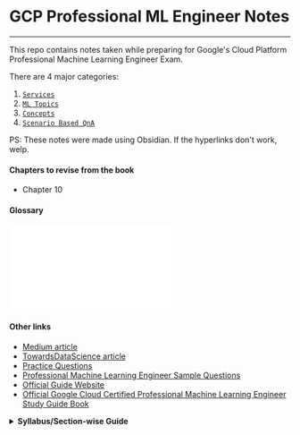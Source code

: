 # GCP Professional ML Engineer Notes
---
This repo contains notes taken while preparing for Google's Cloud Platform Professional Machine Learning Engineer Exam.

There are 4 major categories:

1. [`Services`](services/README.md)
2. [`ML Topics`](ml-topics/README.md)
3. [`Concepts`](concepts/README.md)
4. [`Scenario Based QnA`](scenario-based-qna/README.md)

PS: These notes were made using Obsidian. If the hyperlinks don't work, welp.
#### Chapters to revise from the book

- Chapter 10

#### Glossary
![glossary](attachments/glossary.pdf)
#### Other links

- [Medium article](https://sathishvj.medium.com/notes-from-my-google-cloud-professional-machine-learning-engineer-certification-exam-2110998db0f5)
- [TowardsDataScience article](https://towardsdatascience.com/how-to-prepare-for-the-gcp-professional-machine-learning-engineer-exam-b1c59967355f)
- [Practice Questions](https://eavelardev.github.io/ml/questions.html)
- [Professional Machine Learning Engineer Sample Questions](https://docs.google.com/forms/d/e/1FAIpQLSeYmkCANE81qSBqLW0g2X7RoskBX9yGYQu-m1TtsjMvHabGqg/viewform)
- [Official Guide Website](https://cloud.google.com/learn/certification/guides/machine-learning-engineer)
- [Official Google Cloud Certified Professional Machine Learning Engineer Study Guide Book](https://www.wiley.com/en-us/Official+Google+Cloud+Certified+Professional+Machine+Learning+Engineer+Study+Guide-p-9781119944461)

<details>
	<summary>
		<b>Syllabus/Section-wise Guide</b>
	</summary>
	<b>Section 1: Architecting low-code ML solutions (~12% of the exam)</b>
	    - 1.1 Developing ML models by using BigQuery ML. Considerations include:
	        - Building the appropriate BigQuery ML model (e.g., linear and binary classification, regression, time-series, matrix factorization, boosted trees, autoencoders) based on the business problem
	        - Feature engineering or selection by using BigQuery ML
	        - Generating predictions by using BigQuery ML
	          
	    - 1.2 Building AI solutions by using ML APIs. Considerations include:
	        - Building applications by using ML APIs (e.g., Cloud Vision API, Natural Language API, Cloud Speech API, Translation)
	        - Building applications by using industry-specific APIs (e.g., Document AI API, Retail API)
	          
	    - 1.3 Training models by using AutoML. Considerations include:
	        - Preparing data for AutoML (e.g., feature selection, data labeling, Tabular Workflows on AutoML)
	        - Using available data (e.g., tabular, text, speech, images, videos) to train custom models
	        - Using AutoML for tabular data
	        - Creating forecasting models using AutoML
	        - Configuring and debugging trained models
	          
	<b>Section 2: Collaborating within and across teams to manage data and models (~16% of the exam)</b>
	    - 2.1 Exploring and preprocessing organization-wide data (e.g., Cloud Storage, BigQuery, Cloud Spanner, Cloud SQL, Apache Spark, Apache Hadoop). Considerations include:
	        - Organizing different types of data (e.g., tabular, text, speech, images, videos) for efficient training
	        - Managing datasets in Vertex AI
	        - Data preprocessing (e.g., Dataflow, TensorFlow Extended [TFX], BigQuery)
	        - Creating and consolidating features in Vertex AI Feature Store
	        - Privacy implications of data usage and/or collection (e.g., handling sensitive data such as personally identifiable information [PII] and protected health information [PHI])
	          
	    - 2.2 Model prototyping using Jupyter notebooks. Considerations include:
	        - Choosing the appropriate Jupyter backend on Google Cloud (e.g., Vertex AI Workbench, notebooks on Dataproc)
	        - Applying security best practices in Vertex AI Workbench
	        - Using Spark kernels
	        - Integration with code source repositories
	        - Developing models in Vertex AI Workbench by using common frameworks (e.g., TensorFlow, PyTorch, sklearn, Spark, JAX)
	          
	    - 2.3 Tracking and running ML experiments. Considerations include:
	        - Choosing the appropriate Google Cloud environment for development and experimentation (e.g., Vertex AI Experiments, Kubeflow Pipelines, Vertex AI TensorBoard with TensorFlow and PyTorch) given the framework
	          
	<b>Section 3: Scaling prototypes into ML models (~18% of the exam)</b>
	    - 3.1 Building models. Considerations include:
		    - Choosing ML framework and model architecture
		    - Modeling techniques given interpretability requirements
		      
		- 3.2 Training models. Considerations include: 
	        - Organizing training data (e.g., tabular, text, speech, images, videos) on Google Cloud (e.g., Cloud Storage, BigQuery)
	        - Ingestion of various file types (e.g., CSV, JSON, images, Hadoop, databases) into training
	        - Training using different SDKs (e.g., Vertex AI custom training, Kubeflow on Google Kubernetes Engine, AutoML, tabular workflows)
	        - Using distributed training to organize reliable pipelines
	        - Hyperparameter tuning
	        - Troubleshooting ML model training failures
	          
	    - 3.3 Choosing appropriate hardware for training. Considerations include:
	        - Evaluation of compute and accelerator options (e.g., CPU, GPU, TPU, edge devices)
	        - Distributed training with TPUs and GPUs (e.g., Reduction Server on Vertex AI, Horovod)
	          
	<b>Section 4: Serving and scaling models (~19% of the exam)</b>
	    - 4.1 Serving models. Considerations include:
	        - Batch and online inference (e.g., Vertex AI, Dataflow, BigQuery ML, Dataproc)
	        - Using different frameworks (e.g., PyTorch, XGBoost) to serve models
	        - Organizing a model registry
	        - A/B testing different versions of a model
	          
	    - 4.2 Scaling online model serving. Considerations include:
	        - Vertex AI Feature Store
	        - Vertex AI public and private endpoints
	        - Choosing appropriate hardware (e.g., CPU, GPU, TPU, edge)
	        - Scaling the serving backend based on the throughput (e.g., Vertex AI Prediction, containerized serving)
	        - Tuning ML models for training and serving in production (e.g., simplification techniques, optimizing the ML solution for increased performance, latency, memory, throughput)
	          
	<b>Section 5: Automating and orchestrating ML pipelines (~21% of the exam</b>
	    - 5.1 Developing end-to-end ML pipelines. Considerations include:
	        - Data and model validation → **Chapter 2**
	        - Ensuring consistent data pre-processing between training and serving
	        - Hosting third-party pipelines on Google Cloud (e.g., MLFlow)
	        - Identifying components, parameters, triggers, and compute needs (e.g., Cloud Build, Cloud Run)
	        - Orchestration framework (e.g., Kubeflow Pipelines, Vertex AI Pipelines, Cloud Composer)
	        - Hybrid or multicloud strategies
	        - System design with TFX components or Kubeflow DSL (e.g., Dataflow)
	          
	    - 5.2 Automating model retraining. Considerations include:
	        - Determining an appropriate retraining policy
	        - Continuous integration and continuous delivery (CI/CD) model deployment (e.g., Cloud Build, Jenkins)
	    - 5.3 Tracking and auditing metadata. Considerations include:
	        - Tracking and comparing model artifacts and versions (e.g., Vertex AI Experiments, Vertex ML Metadata)
	        - Hooking into model and dataset versioning
	        - Model and data lineage
	          
	<b>Section 6: Monitoring ML solutions (~14% of the exam)</b>
	    - 6.1 Identifying risks to ML solutions. Considerations include:
	        - Building secure ML systems (e.g., protecting against unintentional exploitation of data or models, hacking)
	        - Aligning with Google’s Responsible AI practices (e.g., biases)
	        - Assessing ML solution readiness (e.g., data bias, fairness)
	        - Model explainability on Vertex AI (e.g., Vertex AI Prediction)
	          
	    - 6.2 Monitoring, testing, and troubleshooting ML solutions. Considerations include:
	        - Establishing continuous evaluation metrics (e.g., Vertex AI Model Monitoring, Explainable AI)
	        - Monitoring for training-serving skew
	        - Monitoring for feature attribution drift
	        - Monitoring model performance against baselines, simpler models, and across the time dimension
	        - Common training and serving errors
</details>


